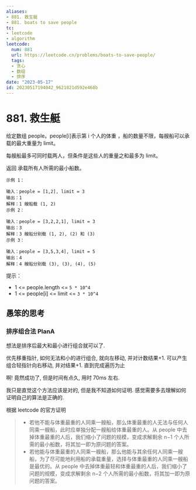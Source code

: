 ```yaml
---
aliases:
- 881. 救生艇
- 881. boats to save people
tc:
- leetcode
- algorithm
leetcode:
  num: 881
  url: https://leetcode.cn/problems/boats-to-save-people/
  tags:
  - 贪心
  - 数组
  - 排序
date: "2023-05-17"
id: 20230517194042_9621021d592e468b
---
```


# 881. 救生艇

给定数组 people。people[i]表示第 i 个人的体重 ，船的数量不限，每艘船可以承载的最大重量为 limit。

每艘船最多可同时载两人，但条件是这些人的重量之和最多为 limit。

返回 承载所有人所需的最小船数。

```
示例 1：

输入：people = [1,2], limit = 3
输出：1
解释：1 艘船载 (1, 2)
示例 2：

输入：people = [3,2,2,1], limit = 3
输出：3
解释：3 艘船分别载 (1, 2), (2) 和 (3)
示例 3：

输入：people = [3,5,3,4], limit = 5
输出：4
解释：4 艘船分别载 (3), (3), (4), (5)
```

提示：

- 1 <= people.length <= `5 * 10^4`
- 1 <= people[i] <= limit <= `3 * 10^4`

## 愚笨的思考

### 排序组合法 PlanA

想法是排序后最大和最小进行组合就可以了.

优先移重指针, 如何无法和小的进行组合, 就向左移动, 并对计数结果+1.
可以产生组合轻指针向右移动, 并对结果+1.
直到完成遍历为止

啊! 竟然成功了, 但是时间有点久, 用时 70ms 左右.

我只是直觉这个方法应该是对的, 但是我不知道如何证明. 感觉需要多去理解如何证明自己的算法是正确的.

根据 leetcode 的官方证明

> * 若他不能与体重最重的人同乘一艘船，那么体重最重的人无法与任何人同乘一艘船，此时应单独分配一艘船给体重最重的人。从 people 中去掉体重最重的人后，我们缩小了问题的规模，变成求解剩余 n−1 个人所需的最小船数，将其加一即为原问题的答案。
> * 若他能与体重最重的人同乘一艘船，那么他能与其余任何人同乘一艘船，为了尽可能地利用船的承载重量，选择与体重最重的人同乘一艘船是最优的。从 people 中去掉体重最轻和体重最重的人后，我们缩小了问题的规模，变成求解剩余 n−2 个人所需的最小船数，将其加一即为原问题的答案。

